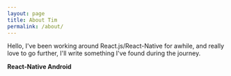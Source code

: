 ```yaml
---
layout: page
title: About Tim
permalink: /about/
---
```


Hello, I've been working around React.js/React-Native for awhile, and really love to go further, I'll write something I've found during the journey.


**React-Native Android**

